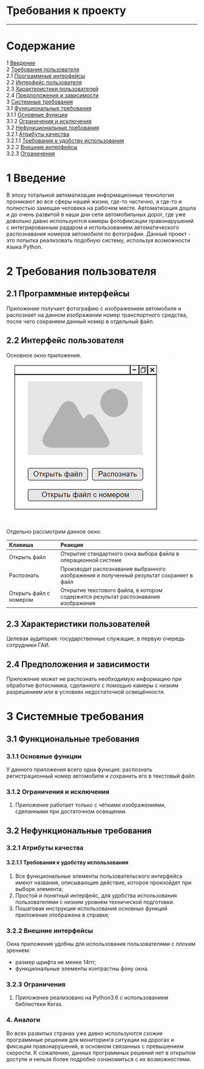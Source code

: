 # Требования к проекту
---

# Содержание
1 [Введение](#intro)  
2 [Требования пользователя](#user_requirements)  
2.1 [Программные интерфейсы](#software_interfaces)  
2.2 [Интерфейс пользователя](#user_interface)  
2.3 [Характеристики пользователей](#user_specifications)    
2.4 [Предположения и зависимости](#assumptions_and_dependencies)  
3 [Системные требования](#system_requirements)  
3.1 [Функциональные требования](#functional_requirements)  
3.1.1 [Основные функции](#main_functions)   
3.1.2 [Ограничения и исключения](#restrictions_and_exclusions)  
3.2 [Нефункциональные требования](#non-functional_requirements)  
3.2.1 [Атрибуты качества](#quality_attributes)  
3.2.1.1 [Требования к удобству использования](#requirements_for_ease_of_use)    
3.2.2 [Внешние интерфейсы](#external_interfaces)  
3.2.3 [Ограничения](#restrictions)  

<a name="intro"/>

# 1 Введение

<a name="appointment"/>
В эпоху тотальной автоматизации информационные технологии проникают во все сферы нашей жизни, где-то частично, а где-то и полностью замещая человека на рабочем месте. Автоматизация дошла  и до очень развитой в наши дни сети автомобильных дорог, где уже довольно давно используются камеры фотофиксации правонарушений с интегрированным радаром и использованием автоматического распознавания номеров автомобиля по фотографии. Данный проект - это попытка реализовать подобную систему, используя возможности языка Python. 

<a name="user_requirements"/>

# 2 Требования пользователя

<a name="software_interfaces"/>

## 2.1 Программные интерфейсы
Приложение получает фотографию с изображением автомобиля и распознает на данном изображении номер транспортного средства, после чего сохраняем данный номер в отдельный файл. 

<a name="user_interface"/>

## 2.2 Интерфейс пользователя
Основное окно приложения.  
![Основное окно приложения](https://github.com/Klimets/BadGAI/blob/master/Documents/Images/MainWindow.png?raw=true) 

Отдельно рассмотрим данное окно:

|Клавиша|Реакция|
|:---|:---|
|Открыть файл|Открытие стандартного окна выбора файла в операционной системе|
|Распознать|Производит распознавание выбранного изображения и полученный результат сохраняет в файл|
|Открыть файл с номером|Открытие текстового файла, в котором содержится результат распознавания изображения|

<a name="user_specifications"/>

## 2.3 Характеристики пользователей

<a name="user_classes"/>

Целевая аудитория: государственные служащие, в первую очередь сотрудники ГАИ. 

<a name="assumptions_and_dependencies"/>

## 2.4 Предположения и зависимости
Приложение может не распознать необходимую информацию при обработке фотоснимка, сделанного с помощью камеры с низким разрешением или в условиях недостаточной освещённости.

<a name="system_requirements"/>

# 3 Системные требования

<a name="functional_requirements"/>

## 3.1 Функциональные требования

<a name="main_functions"/>

### 3.1.1 Основные функции

<a name="user_logon_to_the_application"/>

У данного приложения всего одна функция: распознать регистрационный номер автомобиля и сохранить его в текстовый файл.

<a name="restrictions_and_exclusions"/>

### 3.1.2 Ограничения и исключения
1. Приложение работает только с чёткими изображениями, сделанными при достаточном освещении.

<a name="non-functional_requirements"/>

## 3.2 Нефункциональные требования

<a name="quality_attributes"/>

### 3.2.1 Атрибуты качества

<a name="requirements_for_ease_of_use"/>

#### 3.2.1.1 Требования к удобству использования
1. Все функциональные элементы пользовательского интерфейса имеют названия, описывающие действие, которое произойдет при выборе элемента;
2. Простой и понятный интерфейс, для удобства использования пользователями с низким уровнем технической подготовки.
3. Пошаговая инструкция использования основных функций приложения отображена в справке;

<a name="external_interfaces"/>

### 3.2.2 Внешние интерфейсы
Окна приложения удобны для использования пользователями с плохим зрением:
  * размер шрифта не менее 14пт;
  * функциональные элементы контрастны фону окна.

<a name="restrictions"/>

### 3.2.3 Ограничения
1. Приложение реализовано на Python3.6 с использованием библиотеки Keras.

<a name="analogs"/>

### 4. Аналоги

Во всех развитых странах уже давно используются схожие программные решения для мониторинга ситуации на дорогах и фиксации правонарушений, в основном связанных с превышением скорости. К сожалению, данных программных решений нет в открытом доступе и нельзя более подробно ознакомиться с их возможностями.
